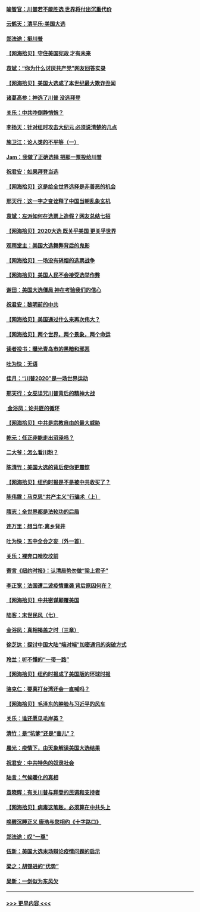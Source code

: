 #### [喻智官：川普若不能胜选 世界将付出沉重代价](../pages/nsc993/n12541352.md?t=11112002) 
#### [云鹤天：清平乐‧美国大选](../pages/nsc993/n12540916.md?t=11112002) 
#### [郑法途：挺川普](../pages/nsc993/n12540898.md?t=11112002) 
#### [【网海拾贝】守住美国宪政 才有未来](../pages/nsc993/n12540423.md?t=11112002) 
#### [袁斌：“你为什么讨厌共产党”网友回答实录](../pages/nsc993/n12540208.md?t=11112002) 
#### [【网海拾贝】美国大选成了本世纪最大欺诈丑闻](../pages/nsc993/n12538029.md?t=11112002) 
#### [诸葛高参：神选了川普 没选拜登](../pages/nsc993/n12537664.md?t=11112002) 
#### [关乐：中共咋倒静悄悄？](../pages/nsc993/n12537615.md?t=11112002) 
#### [李扬天：针对纽时攻击大纪元 必须说清楚的几点](../pages/nsc993/n12536001.md?t=11112002) 
#### [施卫江：论人类的不平等（一）](../pages/nsc993/n12535700.md?t=11112002) 
#### [Jam：我做了正确选择 把那一票投给川普](../pages/nsc993/n12535743.md?t=11112002) 
#### [祝君安：如果拜登当选](../pages/nsc993/n12535726.md?t=11112002) 
#### [【网海拾贝】这是给全世界选择是非善恶的机会](../pages/nsc993/n12535061.md?t=11112002) 
#### [邢天行：这一字之变诠释了中国当朝乱象玄机](../pages/nsc993/n12533446.md?t=11112002) 
#### [袁斌：左派如何在选票上造假？网友总结七招](../pages/nsc993/n12533180.md?t=11112002) 
#### [【网海拾贝】2020大选 既关乎美国 更关乎世界](../pages/nsc993/n12533161.md?t=11112002) 
#### [观雨堂主：美国大选舞弊背后的鬼影](../pages/nsc993/n12533153.md?t=11112002) 
#### [【网海拾贝】一场没有硝烟的选票战争](../pages/nsc993/n12531883.md?t=11112002) 
#### [【网海拾贝】美国人民不会接受选举作弊](../pages/nsc993/n12528850.md?t=11112002) 
#### [谢田：美国大选僵局 神在考验我们的信心](../pages/nsc993/n12527932.md?t=11112002) 
#### [祝君安：黎明前的中共](../pages/nsc993/n12524071.md?t=11112002) 
#### [【网海拾贝】美国通过什么来再次伟大？](../pages/nsc993/n12523844.md?t=11112002) 
#### [【网海拾贝】两个世界，两个景象，两个命运](../pages/nsc993/n12521419.md?t=11112002) 
#### [读者投书：曝光青岛市的黑暗和邪恶](../pages/nsc993/n12520988.md?t=11112002) 
#### [吐为快：无语](../pages/nsc993/n12518588.md?t=11112002) 
#### [佳月：“川普2020”是一场世界运动](../pages/nsc993/n12518581.md?t=11112002) 
#### [邢天行：女巫诅咒川普背后的精神大战](../pages/nsc993/n12517257.md?t=11112002) 
#### [ 金浴凤：论共匪的循环](../pages/nsc993/n12517133.md?t=11112002) 
#### [【网海拾贝】中共是宗教自由的最大威胁](../pages/nsc993/n12516879.md?t=11112002) 
#### [乾元：任正非能走出沼泽吗？](../pages/nsc993/n12515831.md?t=11112002) 
#### [二大爷：怎么看川粉？](../pages/nsc993/n12515820.md?t=11112002) 
#### [陈清竹：美国大选的背后使你更震惊](../pages/nsc993/n12515589.md?t=11112002) 
#### [【网海拾贝】纽约时报是不是被中共收买了？](../pages/nsc993/n12515122.md?t=11112002) 
#### [陈伟霆：马克思“共产主义”行骗术（上）](../pages/nsc993/n12510217.md?t=11112002) 
#### [隋志：全世界都是法轮功的后盾](../pages/nsc993/n12510636.md?t=11112002) 
#### [连万里：想当年‧离乡背井](../pages/nsc993/n12510623.md?t=11112002) 
#### [吐为快：五中全会之妄（外一首）](../pages/nsc993/n12510470.md?t=11112002) 
#### [关乐：裸奔口哨吹坟前](../pages/nsc993/n12510403.md?t=11112002) 
#### [寄言《纽约时报》：认清局势勿做“梁上君子”](../pages/nsc993/n12510042.md?t=11112002) 
#### [李正宽：法国遭二波疫情重袭 背后原因何在？](../pages/nsc993/n12509971.md?t=11112002) 
#### [【网海拾贝】中共密谋颠覆美国](../pages/nsc993/n12509816.md?t=11112002) 
#### [陆客：末世民风（七）](../pages/nsc993/n12507822.md?t=11112002) 
#### [金浴凤：真相揭盖之时（三章）](../pages/nsc993/n12507804.md?t=11112002) 
#### [徐芝达：探讨中国大陆“端对端”加密通讯的突破方式](../pages/nsc993/n12507682.md?t=11112002) 
#### [玲兰：听不懂的“一带一路”](../pages/nsc993/n12507669.md?t=11112002) 
#### [【网海拾贝】纽约时报成了美国版的环球时报](../pages/nsc993/n12507053.md?t=11112002) 
#### [骆克仁：要真打台湾还会一直喊吗？](../pages/nsc993/n12506843.md?t=11112002) 
#### [【网海拾贝】毛泽东的肿脸与习近平的风车](../pages/nsc993/n12504537.md?t=11112002) 
#### [关乐：谁还愿见毛岸英？](../pages/nsc993/n12503866.md?t=11112002) 
#### [清竹：是“坑爹”还是“害儿”？](../pages/nsc993/n12503034.md?t=11112002) 
#### [晨光：疫情下，由天象解读美国大选结果](../pages/nsc993/n12502536.md?t=11112002) 
#### [祝君安：中共特色的奴隶社会](../pages/nsc993/n12501529.md?t=11112002) 
#### [陆言：气候暖化的真相](../pages/nsc993/n12501183.md?t=11112002) 
#### [袁晓辉：有关川普与拜登的民调和支持者](../pages/nsc993/n12500433.md?t=11112002) 
#### [【网海拾贝】病毒这笔账，必须算在中共头上](../pages/nsc993/n12500320.md?t=11112002) 
#### [唤醒沉睡正义 唐浩与您相约《十字路口》](../pages/nsc993/n12497980.md?t=11112002) 
#### [郑法途：叹“一尊”](../pages/nsc993/n12498837.md?t=11112002) 
#### [伍新：美国大选末场辩论疫情问题的启示](../pages/nsc993/n12498829.md?t=11112002) 
#### [梁之：胡锡进的“优势”](../pages/nsc993/n12498780.md?t=11112002) 
#### [吴新：一剑似为东风欠](../pages/nsc993/n12498772.md?t=11112002) 

----
#### [ >>> 更早内容 <<< ](../indexes/nsc993-earlier.md)
